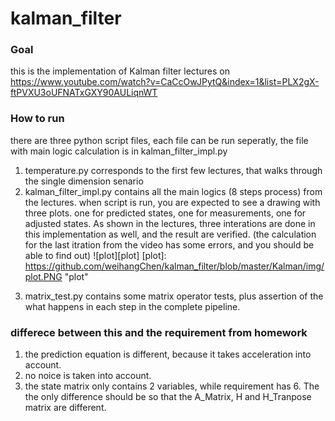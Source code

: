 # kalman_filter

### Goal
this is the implementation of Kalman filter lectures on 
https://www.youtube.com/watch?v=CaCcOwJPytQ&index=1&list=PLX2gX-ftPVXU3oUFNATxGXY90AULiqnWT

### How to run
there are three python script files, each file can be run seperatly, the file with main logic calculation is in kalman_filter_impl.py
1. temperature.py corresponds to the first few lectures, that walks through the single dimension senario
2. kalman_filter_impl.py contains all the main logics (8 steps process) from the lectures. when script is run, you are expected to see a drawing with three plots.
one for predicted states, one for measurements, one for adjusted states. As shown in the lectures, three interations are done in this implementation as well, and the result are verified. (the calculation for the last itration from the video has some errors, and you should be able to find out)
![plot][plot]
[plot]: https://github.com/weihangChen/kalman_filter/blob/master/Kalman/img/plot.PNG "plot"

[fbm_h4]: https://github.com/weihangChen/mfbm_classification_tensorflow/blob/master/mfbm/images/fbm_h4.JPG "fbm_h4"

3. matrix_test.py contains some matrix operator tests, plus assertion of the what happens in each step in the complete pipeline.


### differece between this and the requirement from homework
1. the prediction equation is different, because it takes acceleration into account.
2. no noice is taken into account. 
3. the state matrix only contains 2 variables, while requirement has 6. The the only difference should be so 
that the A_Matrix, H and H_Tranpose matrix are different.

